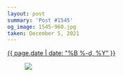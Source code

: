 ```yaml
---
layout: post
summary: 'Post #1545'
og_image: 1545-960.jpg
taken: December 5, 2021
---
```


<div class="post">
 <time>
  <a href="/1545">
   {{ page.date | date: "%B %-d, %Y" }}
  </a>
 </time>
 <a href="/1545">
  <figure data-taken="12/5/2021">
   <img sizes="(min-width: 700px) 50vw, calc(100vw - 2rem)" src="{{ site.assets_url }}/1545-480.jpg" srcset="{{ site.assets_url }}/1545-240.jpg 240w, {{ site.assets_url }}/1545-480.jpg 480w, {{ site.assets_url }}/1545-720.jpg 720w, {{ site.assets_url }}/1545-960.jpg 960w"/>
  </figure>
 </a>
</div>
